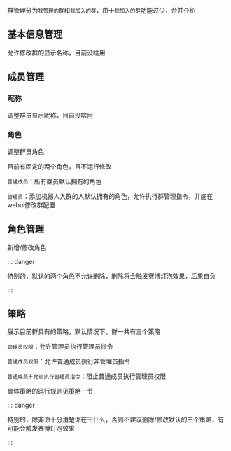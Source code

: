 群管理分为`我管理的群`和`我加入的群`，由于`我加入的群`功能过少，合并介绍

## 基本信息管理

允许修改群的显示名称，目前没啥用

## 成员管理

### 昵称

调整群员显示昵称，目前没啥用

### 角色

调整群员角色

目前有固定的两个角色，且不运行修改

`普通成员`：所有群员默认拥有的角色

`管理员`：添加机器人入群的人默认拥有的角色，允许执行群管理指令，并能在webui修改群配置

## 角色管理

新增/修改角色

::: danger

特别的，默认的两个角色不允许删除，删除将会触发赛博灯泡效果，后果自负

:::

## 策略

展示目前群具有的策略，默认情况下，群一共有三个策略

`管理员权限`：允许管理员执行管理员指令

`普通成员权限`：允许普通成员执行非管理员指令

`普通成员不允许执行管理员指令`：阻止普通成员执行管理员权限

具体策略的运行规则见[策略](./policy)一节

::: danger

特别的，除非你十分清楚你在干什么，否则不建议删除/修改默认的三个策略，有可能会触发赛博灯泡效果

:::